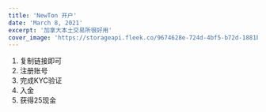 ```yaml
---
title: 'NewTon 开户'
date: 'March 8, 2021'
excerpt: '加拿大本土交易所很好用'
cover_image: 'https://storageapi.fleek.co/9674628e-724d-4bf5-b72d-1881b66105ed-bucket/newton-registry.jpg'
---
```


1. 复制链接即可
2. 注册账号
3. 完成KYC验证
4. 入金
5. 获得25现金